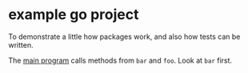 # example go project

To demonstrate a little how packages work, and also how tests can be written.

The [main program](main.go) calls methods from `bar` and `foo`. Look at `bar` first.